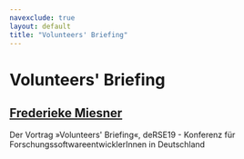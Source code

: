 ```yaml
---
navexclude: true
layout: default
title: "Volunteers' Briefing"
---
```


# Volunteers' Briefing

## [Frederieke Miesner](../../speaker/XGDQRA/)

Der Vortrag »Volunteers' Briefing«, deRSE19 - Konferenz für ForschungssoftwareentwicklerInnen in Deutschland